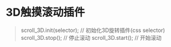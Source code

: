 3D触摸滚动插件
===========

> scroll_3D.init(selector);   // 初始化3D旋转插件(css selector) 
> scroll_3D.stop();     // 停止滚动
> scroll_3D.start();    // 开始滚动


